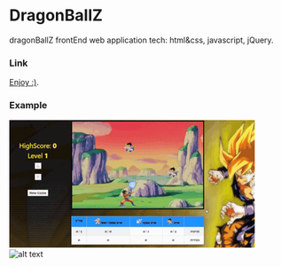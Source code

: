 # DragonBallZ
dragonBallZ frontEnd web application
tech: html&css, javascript, jQuery.

### Link
[Enjoy :)](https://avimishh.github.io/DragonBallZ/).

### Example
![](./example.gif)
![alt text](https://i.ibb.co/7C0q2pw/dbz.png)
